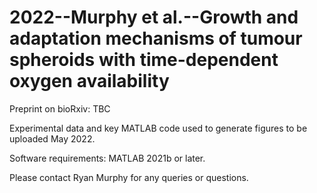 # 2022--Murphy et al.--Growth and adaptation mechanisms of tumour spheroids with time-dependent oxygen availability

Preprint on bioRxiv: TBC

Experimental data and key MATLAB code used to generate figures to be uploaded May 2022.

Software requirements: MATLAB 2021b or later.

Please contact Ryan Murphy for any queries or questions.
